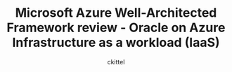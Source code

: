---
title: Microsoft Azure Well-Architected Framework review - Oracle on Azure Infrastructure as a workload (IaaS)
description: Provides architectural best practices for using Oracle on Azure infrastructure as a workload (IaaS).
author: ckittel
ms.author: kegorman
ms.date: 12/29/2022
ms.topic: conceptual
ms.service: architecture-center
ms.subservice: well-architected
---